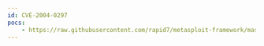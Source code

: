 ```yaml
---
id: CVE-2004-0297
pocs:
    - https://raw.githubusercontent.com/rapid7/metasploit-framework/master/modules/exploits/windows/ldap/imail_thc.rb
---
```

